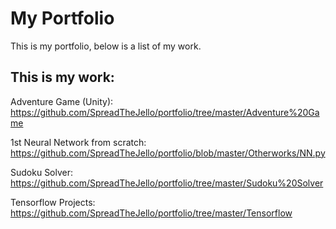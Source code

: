 # My Portfolio
This is my portfolio, below is a list of my work.

## This is my work:
Adventure Game (Unity): https://github.com/SpreadTheJello/portfolio/tree/master/Adventure%20Game

1st Neural Network from scratch: https://github.com/SpreadTheJello/portfolio/blob/master/Otherworks/NN.py

Sudoku Solver: https://github.com/SpreadTheJello/portfolio/tree/master/Sudoku%20Solver

Tensorflow Projects: https://github.com/SpreadTheJello/portfolio/tree/master/Tensorflow


